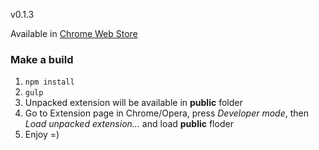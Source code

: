 v0.1.3

Available in [Chrome Web Store](https://chrome.google.com/webstore/detail/copy/ifkbbaednfbphkhgkhejjobobgdaaaoa?hl=en-US) <!-- and [Opera add-ons](https://me.javascript.in.ua) -->

### Make a build
1. ```npm install```
2. ```gulp```
3. Unpacked extension will be available in **public** folder
4. Go to Extension page in Chrome/Opera, press *Developer mode*, then *Load unpacked extension...* and load **public** floder
5. Enjoy =)
